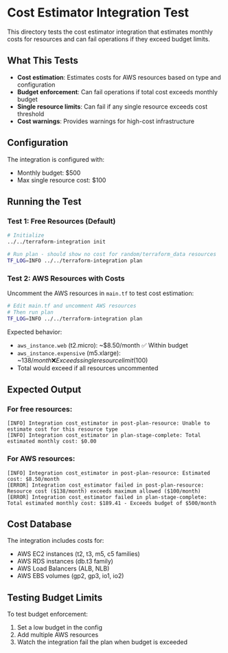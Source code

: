 # Cost Estimator Integration Test

This directory tests the cost estimator integration that estimates monthly costs for resources and can fail operations if they exceed budget limits.

## What This Tests

- **Cost estimation**: Estimates costs for AWS resources based on type and configuration
- **Budget enforcement**: Can fail operations if total cost exceeds monthly budget
- **Single resource limits**: Can fail if any single resource exceeds cost threshold
- **Cost warnings**: Provides warnings for high-cost infrastructure

## Configuration

The integration is configured with:
- Monthly budget: $500
- Max single resource cost: $100

## Running the Test

### Test 1: Free Resources (Default)

```bash
# Initialize
../../terraform-integration init

# Run plan - should show no cost for random/terraform_data resources
TF_LOG=INFO ../../terraform-integration plan
```

### Test 2: AWS Resources with Costs

Uncomment the AWS resources in `main.tf` to test cost estimation:

```bash
# Edit main.tf and uncomment AWS resources
# Then run plan
TF_LOG=INFO ../../terraform-integration plan
```

Expected behavior:
- `aws_instance.web` (t2.micro): ~$8.50/month ✅ Within budget
- `aws_instance.expensive` (m5.xlarge): ~$138/month ❌ Exceeds single resource limit ($100)
- Total would exceed if all resources uncommented

## Expected Output

### For free resources:
```
[INFO] Integration cost_estimator in post-plan-resource: Unable to estimate cost for this resource type
[INFO] Integration cost_estimator in plan-stage-complete: Total estimated monthly cost: $0.00
```

### For AWS resources:
```
[INFO] Integration cost_estimator in post-plan-resource: Estimated cost: $8.50/month
[ERROR] Integration cost_estimator failed in post-plan-resource: Resource cost ($138/month) exceeds maximum allowed ($100/month)
[ERROR] Integration cost_estimator failed in plan-stage-complete: Total estimated monthly cost: $189.41 - Exceeds budget of $500/month
```

## Cost Database

The integration includes costs for:
- AWS EC2 instances (t2, t3, m5, c5 families)
- AWS RDS instances (db.t3 family)
- AWS Load Balancers (ALB, NLB)
- AWS EBS volumes (gp2, gp3, io1, io2)

## Testing Budget Limits

To test budget enforcement:
1. Set a low budget in the config
2. Add multiple AWS resources
3. Watch the integration fail the plan when budget is exceeded
